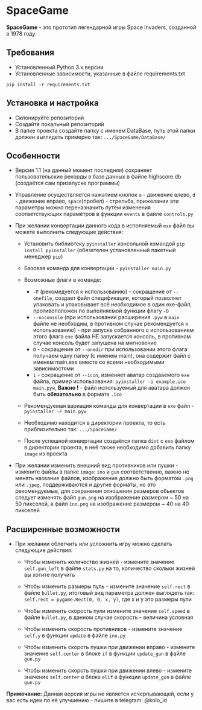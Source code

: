 # SpaceGame

**SpaceGame** - это прототип легендарной игры Space Invaders, созданной в 1978 году.
## Требования
- Установленный Python 3.x версии
- Установленные зависимости, указанные в файле requirements.txt 
```
pip install -r requirements.txt
```

## Установка и настройка
- Склонируйте репозиторий
- Создайте локальный репозиторий
- В папке проекта создайте папку с именем DataBase, путь этой папки должен выглядеть примерно так: `.../SpaceGame/DataBase/`

## Особенности
- Версия 1.1 (на данный момент последняя) сохраняет пользовательские рекорды в базе данных в файле highscore.db (создаётся сам призапуске программы)

  
- Управление осуществляется нажатием кнопок `a` - движение влево, `d` - движение вправо, `space`(пробел) - стрельба, прижелании эти параметры можно переназначить путём изменения соответствующих параметров в функции `events` в файле `controls.py`

  
- При желании конвертации данного кода в исполняемый `exe` файл вы можете выполнить следующие действия:
  
  - Установить библиотеку `pyinstaller` консольной командой `pip install pyinstaller` (обязателен установленный пакетный менеджер `pip`)
    
  - Базовая команда для конвертации - `pyinstaller main.py`
    
  - Возможные флаги в команде:
    - `-F` (рекомедуется к использованию) - сокращение от `--onefile`, создает файл спецификации, который позволяет упаковать и упаковывает всё необходимое в один exe-файл, противоположен по выполняемой функции флагу `-D`
    - `--noconsole` (при использовании расширения `.pyw` в `main` файле не необходим, в противном случае рекомендуется к использованию) - при запуске собранного с использованием этого флага `exe` файла НЕ запускается консоль, в противном случае консоль будет запущена на мнгновение
    - `D` - сокращение от `--onedir` при использовании этого флага получаем одну папку (с именем main), она содержит файл с именем main.exe вместе со всеми необходимыми зависимостями
    - `i` - сокращение от `--icon`, изменяет аватар создваемого `exe` файла, пример использования: `pyinstaller -i example.ico main.pyw`, <b>Важно !</b> - файл используемый для аватара должен быть <b>обязательно</b> в формате `.ico`
      
  - Рекомендуемая вариация команды для конвертации в `exe` файл - `pyinstaller -F main.pyw`
    
  - Необходимо находится в директории проекта, то есть приблизительно так: `.../SpaceGame/`
    
  - После успешной конвертации создаётся папка `dist` с `exe` файлом в директории проекта, в неё также необходимо добавить папку `image` из проекта

    
- При желании изменить внешний вид противников или пушки - измените файлы в папке `image`: `ino` и `gun` соответственно, важно не менять название файлов, изображение должно быть форматом `.png` или `.jpeg`, поддерживаются и другие форматы, но это рекомендуемые, для сохранения отношения размеров обьектов следует изменять файл `gun.png` на изображение размером ~ 50 на 50 пикселей, а файл `ino.png` на изображение размером ~ 40 на 40 пикселей 

## Расширенные возможности
- При желании облегчить или усложнить игру можно сделать следующие действия:


  - Чтобы изменить количество жизней - измените значение `self.gun_left` в файле `stats.py` на то, количество скольки жизней вы хотите получить
    
  - Чтобы изменить размеры пуль - измените значение `self.rect` в файле `bullet.py`, итоговый вид параметра должен выглядеть так: `self.rect = pygame.Rect(0, 0, x, y)`, где x и y это размеры пули
    
  - Чтобы изменить скорость пули измените значение `self.speed` в файле `bullet.py`, в данном случае скорость - величина условная
    
  - Чтобы изменить скорость противников - измените значение `self.y` в функции `update` в файле `ino.py`
    
  - Чтобы изменить скороть пушки при движении вправо - измените значение `self.center` в блоке `if` в функции `update_gun` в файле `gun.py`
    
  - Чтобы изменить скороть пушки при движении влево - измените значение `self.center` в блоке `elif` в функции `update_gun` в файле `gun.py`




**Примечание:**     Данная версия игры не является исчерпывающей, если у вас есть идеи по её улучшению - пишите в telegram: <a src='https://t.me/kolo_id'>@kolo_id</a>
